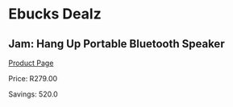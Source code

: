 
# Ebucks Dealz
## Jam: Hang Up Portable Bluetooth Speaker
[Product Page](https://www.ebucks.com/web/shop/productSelected.do?prodId=638405170&catId=714972993)

Price: R279.00

Savings: 520.0


	